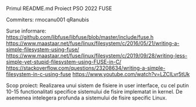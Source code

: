 Primul README.md
Proiect PSO 2022 FUSE

Commiters: rmocanu001 qRanubis

Surse informare: https://github.com/libfuse/libfuse/blob/master/include/fuse.h
                https://www.maastaar.net/fuse/linux/filesystem/c/2016/05/21/writing-a-simple-filesystem-using-fuse/
                https://www.maastaar.net/fuse/linux/filesystem/c/2019/09/28/writing-less-simple-yet-stupid-filesystem-using-FUSE-in-C/
                https://stackoverflow.com/questions/23208634/writing-a-simple-filesystem-in-c-using-fuse
                https://www.youtube.com/watch?v=LZCILvr5tUk

Scop proiect: Realizarea unui sistem de fisiere in user interface, cu cel putin 10-15 functionalitati specifice sistemului de fisire implematat in kernel. De asemenea intelegera profunda a sistemului de fisire specific Linux.    

